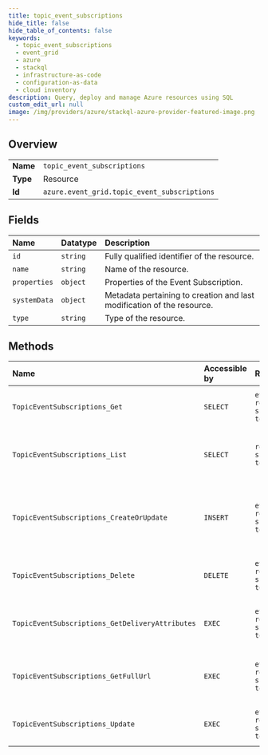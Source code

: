 ```yaml
---
title: topic_event_subscriptions
hide_title: false
hide_table_of_contents: false
keywords:
  - topic_event_subscriptions
  - event_grid
  - azure    
  - stackql
  - infrastructure-as-code
  - configuration-as-data
  - cloud inventory
description: Query, deploy and manage Azure resources using SQL
custom_edit_url: null
image: /img/providers/azure/stackql-azure-provider-featured-image.png
---
```

  
    

## Overview
<table><tbody>
<tr><td><b>Name</b></td><td><code>topic_event_subscriptions</code></td></tr>
<tr><td><b>Type</b></td><td>Resource</td></tr>
<tr><td><b>Id</b></td><td><code>azure.event_grid.topic_event_subscriptions</code></td></tr>
</tbody></table>

## Fields
| Name | Datatype | Description |
|:-----|:---------|:------------|
| `id` | `string` | Fully qualified identifier of the resource. |
| `name` | `string` | Name of the resource. |
| `properties` | `object` | Properties of the Event Subscription. |
| `systemData` | `object` | Metadata pertaining to creation and last modification of the resource. |
| `type` | `string` | Type of the resource. |
## Methods
| Name | Accessible by | Required Params | Description |
|:-----|:--------------|:----------------|:------------|
| `TopicEventSubscriptions_Get` | `SELECT` | `eventSubscriptionName, resourceGroupName, subscriptionId, topicName` | Get properties of an event subscription of a topic. |
| `TopicEventSubscriptions_List` | `SELECT` | `resourceGroupName, subscriptionId, topicName` | List all event subscriptions that have been created for a specific topic. |
| `TopicEventSubscriptions_CreateOrUpdate` | `INSERT` | `eventSubscriptionName, resourceGroupName, subscriptionId, topicName` | Asynchronously creates a new event subscription or updates an existing event subscription. |
| `TopicEventSubscriptions_Delete` | `DELETE` | `eventSubscriptionName, resourceGroupName, subscriptionId, topicName` | Delete an existing event subscription for a topic. |
| `TopicEventSubscriptions_GetDeliveryAttributes` | `EXEC` | `eventSubscriptionName, resourceGroupName, subscriptionId, topicName` | Get all delivery attributes for an event subscription for topic. |
| `TopicEventSubscriptions_GetFullUrl` | `EXEC` | `eventSubscriptionName, resourceGroupName, subscriptionId, topicName` | Get the full endpoint URL for an event subscription for topic. |
| `TopicEventSubscriptions_Update` | `EXEC` | `eventSubscriptionName, resourceGroupName, subscriptionId, topicName` | Update an existing event subscription for a topic. |
